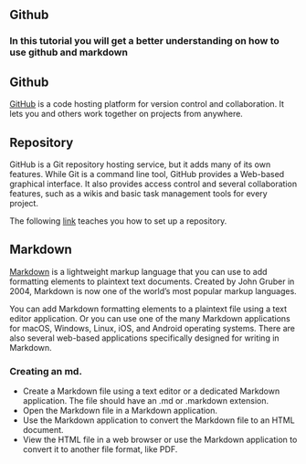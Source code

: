## Github

### In this tutorial you will get a better understanding on how to use github and markdown


## Github

[GitHub](https://docs.github.com/en/get-started/quickstart/hello-world) is a code hosting platform for version control and collaboration. It lets you and others work together on projects from anywhere.

## Repository
GitHub is a Git repository hosting service, but it adds many of its own features. While Git is a command line tool, GitHub provides a Web-based graphical interface. It also provides access control and several collaboration features, such as a wikis and basic task management tools for every project.

The following [link](https://docs.github.com/en/get-started/quickstart/hello-world) teaches you how to set up a repository.

## Markdown

[Markdown](https://www.markdownguide.org/getting-started/) is a lightweight markup language that you can use to add formatting elements to plaintext text documents. Created by John Gruber in 2004, Markdown is now one of the world’s most popular markup languages.

You can add Markdown formatting elements to a plaintext file using a text editor application. Or you can use one of the many Markdown applications for macOS, Windows, Linux, iOS, and Android operating systems. There are also several web-based applications specifically designed for writing in Markdown.

### Creating an md.

- Create a Markdown file using a text editor or a dedicated Markdown application. The file should have an .md or .markdown extension.
- Open the Markdown file in a Markdown application.
- Use the Markdown application to convert the Markdown file to an HTML document.
- View the HTML file in a web browser or use the Markdown application to convert it to another file format, like PDF.
